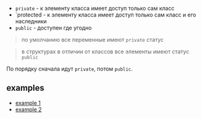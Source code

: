 - `private` - к элементу класса имеет доступ только сам класс
- `protected - к элементу класса имеет доступ только сам класс и его наследники
- `public` - доступен где угодно

> по умолчанию все переменные имеют `private` статус

> в структурах в отличии от классов все элементы имеют статус `public`

По порядку сначала идут `private`, потом `public`.

## examples

- [example 1](examples/ex1.cpp)
- [example 2](examples/ex2.cpp)
